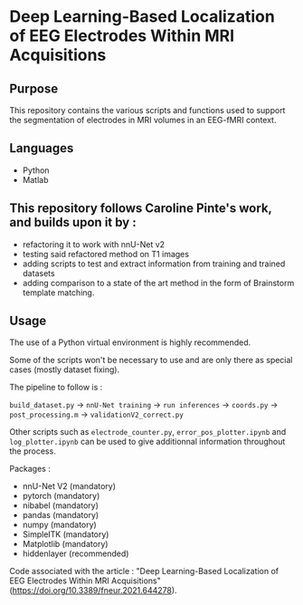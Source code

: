 # Deep Learning-Based Localization of EEG Electrodes Within MRI Acquisitions

## Purpose
This repository contains the various scripts and functions used to support the segmentation of electrodes in MRI volumes in an EEG-fMRI context.

## Languages
- Python
- Matlab

## This repository follows Caroline Pinte's work, and builds upon it by :
- refactoring it to work with nnU-Net v2
- testing said refactored method on T1 images
- adding scripts to test and extract information from training and trained datasets
- adding comparison to a state of the art method in the form of Brainstorm template matching.

## Usage
The use of a Python virtual environment is highly recommended.

Some of the scripts won't be necessary to use and are only there as special cases (mostly dataset fixing).

The pipeline to follow is :

`build_dataset.py` -> `nnU-Net training` -> `run inferences` -> `coords.py` -> `post_processing.m` -> `validationV2_correct.py`

Other scripts such as `electrode_counter.py`, `error_pos_plotter.ipynb` and `log_plotter.ipynb` can be used to give additionnal information throughout the process.

Packages :
- nnU-Net V2 (mandatory)
- pytorch (mandatory)
- nibabel (mandatory)
- pandas (mandatory)
- numpy (mandatory)
- SimpleITK (mandatory)
- Matplotlib (mandatory)
- hiddenlayer (recommended)

Code associated with the article : "Deep Learning-Based Localization of EEG Electrodes Within MRI Acquisitions" (https://doi.org/10.3389/fneur.2021.644278).